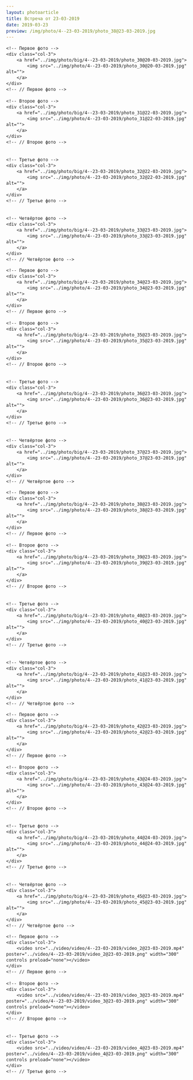 ```yaml
---
layout: photoarticle
title: Встреча от 23-03-2019
date: 2019-03-23
preview: /img/photo/4--23-03-2019/photo_38@23-03-2019.jpg
---
```


<!-- 1 СТРОКА -->
<div class="row">
    
    <!-- Первое фото -->
    <div class="col-3">
        <a href="../img/photo/big/4--23-03-2019/photo_30@20-03-2019.jpg">
            <img src="../img/photo/4--23-03-2019/photo_30@20-03-2019.jpg" alt="">
        </a>
    </div>
    <!-- // Первое фото -->
    
    <!-- Второе фото -->
    <div class="col-3">                    
        <a href="../img/photo/big/4--23-03-2019/photo_31@22-03-2019.jpg">
            <img src="../img/photo/4--23-03-2019/photo_31@22-03-2019.jpg" alt="">
        </a>
    </div>
    <!-- // Второе фото -->
    
    
    <!-- Третье фото -->
    <div class="col-3">                    
        <a href="../img/photo/big/4--23-03-2019/photo_32@22-03-2019.jpg">
            <img src="../img/photo/4--23-03-2019/photo_32@22-03-2019.jpg" alt="">
        </a>
    </div>
    <!-- // Третье фото -->
    
    
    <!-- Четвёртое фото -->
    <div class="col-3">                    
        <a href="../img/photo/big/4--23-03-2019/photo_33@23-03-2019.jpg">
            <img src="../img/photo/4--23-03-2019/photo_33@23-03-2019.jpg" alt="">
        </a>
    </div>
    <!-- // Четвёртое фото -->
    
</div>
<!-- // 1 СТРОКА -->

<!-- 2 СТРОКА -->
<div class="row">
    
    <!-- Первое фото -->
    <div class="col-3">
        <a href="../img/photo/big/4--23-03-2019/photo_34@23-03-2019.jpg">
            <img src="../img/photo/4--23-03-2019/photo_34@23-03-2019.jpg" alt="">
        </a>
    </div>
    <!-- // Первое фото -->
    
    <!-- Второе фото -->
    <div class="col-3">                    
        <a href="../img/photo/big/4--23-03-2019/photo_35@23-03-2019.jpg">
            <img src="../img/photo/4--23-03-2019/photo_35@23-03-2019.jpg" alt="">
        </a>
    </div>
    <!-- // Второе фото -->
    
    
    <!-- Третье фото -->
    <div class="col-3">                    
        <a href="../img/photo/big/4--23-03-2019/photo_36@23-03-2019.jpg">
            <img src="../img/photo/4--23-03-2019/photo_36@23-03-2019.jpg" alt="">
        </a>
    </div>
    <!-- // Третье фото -->
    
    
    <!-- Четвёртое фото -->
    <div class="col-3">                    
        <a href="../img/photo/big/4--23-03-2019/photo_37@23-03-2019.jpg">
            <img src="../img/photo/4--23-03-2019/photo_37@23-03-2019.jpg" alt="">
        </a>
    </div>
    <!-- // Четвёртое фото -->
    
</div>
<!-- // 2 СТРОКА -->

<!-- 3 СТРОКА -->
<div class="row">
    
    <!-- Первое фото -->
    <div class="col-3">
        <a href="../img/photo/big/4--23-03-2019/photo_38@23-03-2019.jpg">
            <img src="../img/photo/4--23-03-2019/photo_38@23-03-2019.jpg" alt="">
        </a>
    </div>
    <!-- // Первое фото -->
    
    <!-- Второе фото -->
    <div class="col-3">                    
        <a href="../img/photo/big/4--23-03-2019/photo_39@23-03-2019.jpg">
            <img src="../img/photo/4--23-03-2019/photo_39@23-03-2019.jpg" alt="">
        </a>
    </div>
    <!-- // Второе фото -->
    
    
    <!-- Третье фото -->
    <div class="col-3">                    
        <a href="../img/photo/big/4--23-03-2019/photo_40@23-03-2019.jpg">
            <img src="../img/photo/4--23-03-2019/photo_40@23-03-2019.jpg" alt="">
        </a>
    </div>
    <!-- // Третье фото -->
    
    
    <!-- Четвёртое фото -->
    <div class="col-3">                    
        <a href="../img/photo/big/4--23-03-2019/photo_41@23-03-2019.jpg">
            <img src="../img/photo/4--23-03-2019/photo_41@23-03-2019.jpg" alt="">
        </a>
    </div>
    <!-- // Четвёртое фото -->
    
</div>
<!-- // 3 СТРОКА -->

<!-- 4 СТРОКА -->
<div class="row">
    
    <!-- Первое фото -->
    <div class="col-3">
        <a href="../img/photo/big/4--23-03-2019/photo_42@23-03-2019.jpg">
            <img src="../img/photo/4--23-03-2019/photo_42@23-03-2019.jpg" alt="">
        </a>
    </div>
    <!-- // Первое фото -->
    
    <!-- Второе фото -->
    <div class="col-3">                    
        <a href="../img/photo/big/4--23-03-2019/photo_43@24-03-2019.jpg">
            <img src="../img/photo/4--23-03-2019/photo_43@24-03-2019.jpg" alt="">
        </a>
    </div>
    <!-- // Второе фото -->
    
    
    <!-- Третье фото -->
    <div class="col-3">                    
        <a href="../img/photo/big/4--23-03-2019/photo_44@24-03-2019.jpg">
            <img src="../img/photo/4--23-03-2019/photo_44@24-03-2019.jpg" alt="">
        </a>
    </div>
    <!-- // Третье фото -->
    
    
    <!-- Четвёртое фото -->
    <div class="col-3">                    
        <a href="../img/photo/big/4--23-03-2019/photo_45@23-03-2019.jpg">
            <img src="../img/photo/4--23-03-2019/photo_45@23-03-2019.jpg" alt="">
        </a>
    </div>
    <!-- // Четвёртое фото -->
    
</div>
<!-- // 4 СТРОКА -->

<!-- 5 СТРОКА -->
<div class="row">
    
    <!-- Первое фото -->
    <div class="col-3">
        <video src="../video/video/4--23-03-2019/video_2@23-03-2019.mp4" poster="../video/4--23-03-2019/video_2@23-03-2019.png" width="300" controls preload="none"></video>
    </div>
    <!-- // Первое фото -->
    
    <!-- Второе фото -->
    <div class="col-3">                    
        <video src="../video/video/4--23-03-2019/video_3@23-03-2019.mp4" poster="../video/4--23-03-2019/video_3@23-03-2019.png" width="300" controls preload="none"></video>
    </div>
    <!-- // Второе фото -->
    
    
    <!-- Третье фото -->
    <div class="col-3">                    
        <video src="../video/video/4--23-03-2019/video_4@23-03-2019.mp4" poster="../video/4--23-03-2019/video_4@23-03-2019.png" width="300" controls preload="none"></video>
    </div>
    <!-- // Третье фото -->
    
</div>
<!-- // 5 СТРОКА -->
